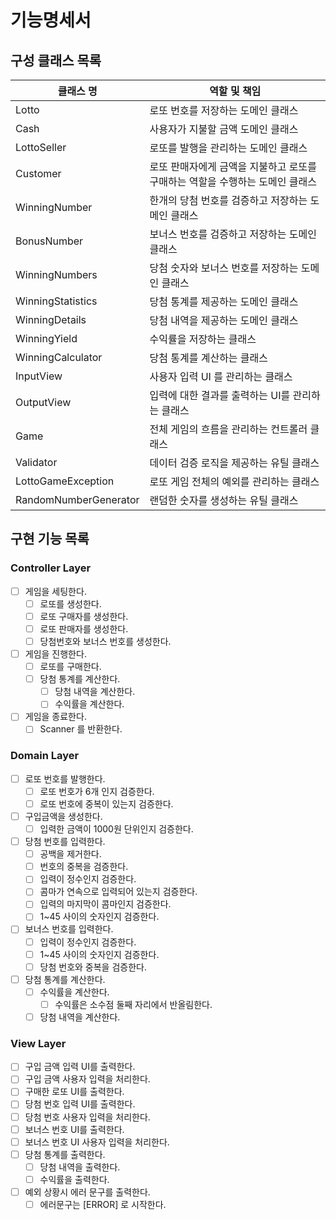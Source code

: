 # 기능명세서

## 구성 클래스 목록

| 클래스 명                 | 역할 및 책임                                     |
|-----------------------|---------------------------------------------|
| Lotto                 | 로또 번호를 저장하는 도메인 클래스                         |
| Cash                  | 사용자가 지불할 금액 도메인 클래스                         |
| LottoSeller           | 로또를 발행을 관리하는 도메인 클래스                        |
| Customer              | 로또 판매자에게 금액을 지불하고 로또를 구매하는 역할을 수행하는 도메인 클래스 |
| WinningNumber         | 한개의 당첨 번호를 검증하고 저장하는 도메인 클래스                |
| BonusNumber           | 보너스 번호를 검증하고 저장하는 도메인 클래스                   |
| WinningNumbers        | 당첨 숫자와 보너스 번호를 저장하는 도메인 클래스                 |
| WinningStatistics     | 당첨 통계를 제공하는 도메인 클래스                         |
| WinningDetails        | 당첨 내역을 제공하는 도메인 클래스                         |
| WinningYield          | 수익률을 저장하는 클래스                               |
| WinningCalculator     | 당첨 통계를 계산하는 클래스                             |
| InputView             | 사용자 입력 UI 를 관리하는 클래스                        |
| OutputView            | 입력에 대한 결과를 출력하는 UI를 관리하는 클래스                |
| Game                  | 전체 게임의 흐름을 관리하는 컨트롤러 클래스                    |
| Validator             | 데이터 검증 로직을 제공하는 유틸 클래스                      |
| LottoGameException    | 로또 게임 전체의 예외를 관리하는 클래스                      |
| RandomNumberGenerator | 랜덤한 숫자를 생성하는 유틸 클래스                         |

## 구현 기능 목록

### Controller Layer

- [ ]  게임을 세팅한다.
    - [ ]  로또를 생성한다.
    - [ ]  로또 구매자를 생성한다.
    - [ ]  로또 판매자를 생성한다.
    - [ ]  당첨번호와 보너스 번호를 생성한다.
- [ ]  게임을 진행한다.
    - [ ]  로또를 구매한다.
    - [ ]  당첨 통계를 계산한다.
        - [ ]  당첨 내역을 계산한다.
        - [ ]  수익률을 계산한다.
- [ ]  게임을 종료한다.
    - [ ]  Scanner 를 반환한다.

### Domain Layer

- [ ]  로또 번호를 발행한다.
    - [ ]  로또 번호가 6개 인지 검증한다.
    - [ ]  로또 번호에 중복이 있는지 검증한다.
- [ ]  구입금액을 생성한다.
    - [ ]  입력한 금액이 1000원 단위인지 검증한다.
- [ ]  당첨 번호를 입력한다.
    - [ ]  공백을 제거한다.
    - [ ]  번호의 중복을 검증한다.
    - [ ]  입력이 정수인지 검증한다.
    - [ ]  콤마가 연속으로 입력되어 있는지 검증한다.
    - [ ]  입력의 마지막이 콤마인지 검증한다.
    - [ ]  1~45 사이의 숫자인지 검증한다.
- [ ]  보너스 번호를 입력한다.
    - [ ]  입력이 정수인지 검증한다.
    - [ ]  1~45 사이의 숫자인지 검증한다.
    - [ ]  당첨 번호와 중복을 검증한다.
- [ ]  당첨 통계를 계산한다.
    - [ ]  수익률을 계산한다.
        - [ ]  수익률은 소수점 둘째 자리에서 반올림한다.
    - [ ]  당첨 내역을 계산한다.

### View Layer

- [ ]  구입 금액 입력 UI를 출력한다.
- [ ]  구입 금액 사용자 입력을 처리한다.
- [ ]  구매한 로또 UI를 출력한다.
- [ ]  당첨 번호 입력 UI를 출력한다.
- [ ]  당첨 번호 사용자 입력을 처리한다.
- [ ]  보너스 번호 UI를 출력한다.
- [ ]  보너스 번호 UI 사용자 입력을 처리한다.
- [ ]  당첨 통계를 출력한다.
    - [ ]  당첨 내역을 출력한다.
    - [ ]  수익률을 출력한다.
- [ ]  예외 상황시 에러 문구를 출력한다.
    - [ ]  에러문구는 [ERROR] 로 시작한다.